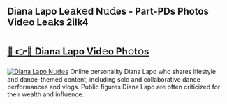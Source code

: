 ## Diana Lapo Le𝚊k𝚎d N𝚞𝚍es - Part-PDs Photos Vid𝚎o Le𝚊ks 2iIk4

# <h2><a href="http://fbeyksl.evod.top/?m=Diana+Lapo">🔗 👉🔴 Diana Lapo Vid𝚎o Ph𝚘t𝚘s</a></h2>

[![Diana Lapo N𝚞d𝚎s](https://i.imgur.com/8V9OHl7.gif)](http://fbeyksl.evod.top/?m=Diana+Lapo)
Online personality Diana Lapo who shares lifestyle and dance-themed content, including solo and collaborative dance performances and vlogs. Public figures Diana Lapo are often criticized for their wealth and influence. 
